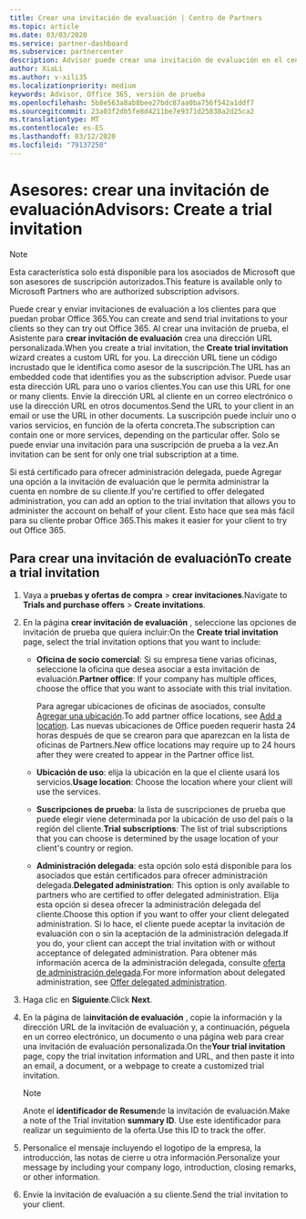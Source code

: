 ```yaml
---
title: Crear una invitación de evaluación | Centro de Partners
ms.topic: article
ms.date: 03/03/2020
ms.service: partner-dashboard
ms.subservice: partnercenter
description: Advisor puede crear una invitación de evaluación en el centro de Partners
author: XiaLi
ms.author: v-xili35
ms.localizationpriority: medium
keywords: Advisor, Office 365, versión de prueba
ms.openlocfilehash: 5b8e563a8ab8bee27bdc87aa0ba756f542a1ddf7
ms.sourcegitcommit: 23a03f2db5fe8d4211be7e9371d25838a2d25ca2
ms.translationtype: MT
ms.contentlocale: es-ES
ms.lasthandoff: 03/12/2020
ms.locfileid: "79137250"
---
```

# <a name="advisors-create-a-trial-invitation"></a><span data-ttu-id="86664-104">Asesores: crear una invitación de evaluación</span><span class="sxs-lookup"><span data-stu-id="86664-104">Advisors: Create a trial invitation</span></span>

> [!NOTE]
> <span data-ttu-id="86664-105">Esta característica solo está disponible para los asociados de Microsoft que son asesores de suscripción autorizados.</span><span class="sxs-lookup"><span data-stu-id="86664-105">This feature is available only to Microsoft Partners who are authorized subscription advisors.</span></span> 

<span data-ttu-id="86664-106">Puede crear y enviar invitaciones de evaluación a los clientes para que puedan probar Office 365.</span><span class="sxs-lookup"><span data-stu-id="86664-106">You can create and send trial invitations to your clients so they can try out Office 365.</span></span> <span data-ttu-id="86664-107">Al crear una invitación de prueba, el Asistente para **crear invitación de evaluación** crea una dirección URL personalizada.</span><span class="sxs-lookup"><span data-stu-id="86664-107">When you create a trial invitation, the **Create trial invitation** wizard creates a custom URL for you.</span></span> <span data-ttu-id="86664-108">La dirección URL tiene un código incrustado que le identifica como asesor de la suscripción.</span><span class="sxs-lookup"><span data-stu-id="86664-108">The URL has an embedded code that identifies you as the subscription advisor.</span></span> <span data-ttu-id="86664-109">Puede usar esta dirección URL para uno o varios clientes.</span><span class="sxs-lookup"><span data-stu-id="86664-109">You can use this URL for one or many clients.</span></span> <span data-ttu-id="86664-110">Envíe la dirección URL al cliente en un correo electrónico o use la dirección URL en otros documentos.</span><span class="sxs-lookup"><span data-stu-id="86664-110">Send the URL to your client in an email or use the URL in other documents.</span></span> <span data-ttu-id="86664-111">La suscripción puede incluir uno o varios servicios, en función de la oferta concreta.</span><span class="sxs-lookup"><span data-stu-id="86664-111">The subscription can contain one or more services, depending on the particular offer.</span></span> <span data-ttu-id="86664-112">Solo se puede enviar una invitación para una suscripción de prueba a la vez.</span><span class="sxs-lookup"><span data-stu-id="86664-112">An invitation can be sent for only one trial subscription at a time.</span></span>

<span data-ttu-id="86664-113">Si está certificado para ofrecer administración delegada, puede Agregar una opción a la invitación de evaluación que le permita administrar la cuenta en nombre de su cliente.</span><span class="sxs-lookup"><span data-stu-id="86664-113">If you're certified to offer delegated administration, you can add an option to the trial invitation that allows you to administer the account on behalf of your client.</span></span> <span data-ttu-id="86664-114">Esto hace que sea más fácil para su cliente probar Office 365.</span><span class="sxs-lookup"><span data-stu-id="86664-114">This makes it easier for your client to try out Office 365.</span></span>

## <a name="to-create-a-trial-invitation"></a><span data-ttu-id="86664-115">Para crear una invitación de evaluación</span><span class="sxs-lookup"><span data-stu-id="86664-115">To create a trial invitation</span></span>

1. <span data-ttu-id="86664-116">Vaya a **pruebas y ofertas de compra** > **crear invitaciones**.</span><span class="sxs-lookup"><span data-stu-id="86664-116">Navigate to **Trials and purchase offers** > **Create invitations**.</span></span>

2. <span data-ttu-id="86664-117">En la página **crear invitación de evaluación** , seleccione las opciones de invitación de prueba que quiera incluir:</span><span class="sxs-lookup"><span data-stu-id="86664-117">On the **Create trial invitation** page, select the trial invitation options that you want to include:</span></span>

    - <span data-ttu-id="86664-118">**Oficina de socio comercial**: Si su empresa tiene varias oficinas, seleccione la oficina que desea asociar a esta invitación de evaluación.</span><span class="sxs-lookup"><span data-stu-id="86664-118">**Partner office**: If your company has multiple offices, choose the office that you want to associate with this trial invitation.</span></span>

        <span data-ttu-id="86664-119">Para agregar ubicaciones de oficinas de asociados, consulte [Agregar una ubicación](manage-locations.md).</span><span class="sxs-lookup"><span data-stu-id="86664-119">To add partner office locations, see [Add a location](manage-locations.md).</span></span> <span data-ttu-id="86664-120">Las nuevas ubicaciones de Office pueden requerir hasta 24 horas después de que se crearon para que aparezcan en la lista de oficinas de Partners.</span><span class="sxs-lookup"><span data-stu-id="86664-120">New office locations may require up to 24 hours after they were created to appear in the Partner office list.</span></span>

    - <span data-ttu-id="86664-121">**Ubicación de uso**: elija la ubicación en la que el cliente usará los servicios.</span><span class="sxs-lookup"><span data-stu-id="86664-121">**Usage location**: Choose the location where your client will use the services.</span></span>
    - <span data-ttu-id="86664-122">**Suscripciones de prueba**: la lista de suscripciones de prueba que puede elegir viene determinada por la ubicación de uso del país o la región del cliente.</span><span class="sxs-lookup"><span data-stu-id="86664-122">**Trial subscriptions**: The list of trial subscriptions that you can choose is determined by the usage location of your client's country or region.</span></span>
    - <span data-ttu-id="86664-123">**Administración delegada**: esta opción solo está disponible para los asociados que están certificados para ofrecer administración delegada.</span><span class="sxs-lookup"><span data-stu-id="86664-123">**Delegated administration**: This option is only available to partners who are certified to offer delegated administration.</span></span> <span data-ttu-id="86664-124">Elija esta opción si desea ofrecer la administración delegada del cliente.</span><span class="sxs-lookup"><span data-stu-id="86664-124">Choose this option if you want to offer your client delegated administration.</span></span> <span data-ttu-id="86664-125">Si lo hace, el cliente puede aceptar la invitación de evaluación con o sin la aceptación de la administración delegada.</span><span class="sxs-lookup"><span data-stu-id="86664-125">If you do, your client can accept the trial invitation with or without acceptance of delegated administration.</span></span> <span data-ttu-id="86664-126">Para obtener más información acerca de la administración delegada, consulte [oferta de administración delegada](customers_revoke_admin_privileges.md).</span><span class="sxs-lookup"><span data-stu-id="86664-126">For more information about delegated administration, see [Offer delegated administration](customers_revoke_admin_privileges.md).</span></span>

3. <span data-ttu-id="86664-127">Haga clic en **Siguiente**.</span><span class="sxs-lookup"><span data-stu-id="86664-127">Click **Next**.</span></span>

4. <span data-ttu-id="86664-128">En la página de la**invitación de evaluación** , copie la información y la dirección URL de la invitación de evaluación y, a continuación, péguela en un correo electrónico, un documento o una página web para crear una invitación de evaluación personalizada.</span><span class="sxs-lookup"><span data-stu-id="86664-128">On the**Your trial invitation** page, copy the trial invitation information and URL, and then paste it into an email, a document, or a webpage to create a customized trial invitation.</span></span>

    > [!NOTE]
    > <span data-ttu-id="86664-129">Anote el **identificador de Resumen**de la invitación de evaluación.</span><span class="sxs-lookup"><span data-stu-id="86664-129">Make a note of the Trial invitation **summary ID**.</span></span> <span data-ttu-id="86664-130">Use este identificador para realizar un seguimiento de la oferta.</span><span class="sxs-lookup"><span data-stu-id="86664-130">Use this ID to track the offer.</span></span>

5. <span data-ttu-id="86664-131">Personalice el mensaje incluyendo el logotipo de la empresa, la introducción, las notas de cierre u otra información.</span><span class="sxs-lookup"><span data-stu-id="86664-131">Personalize your message by including your company logo, introduction, closing remarks, or other information.</span></span>

6. <span data-ttu-id="86664-132">Envíe la invitación de evaluación a su cliente.</span><span class="sxs-lookup"><span data-stu-id="86664-132">Send the trial invitation to your client.</span></span>
